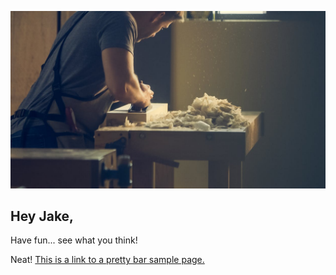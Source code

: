 ![word worker](pexels-photo-374049.jpeg)

## Hey Jake,
 
Have fun... see what you think!

Neat! 
[This is a link to a pretty bar sample page.](./mobile/ "Next Page")
